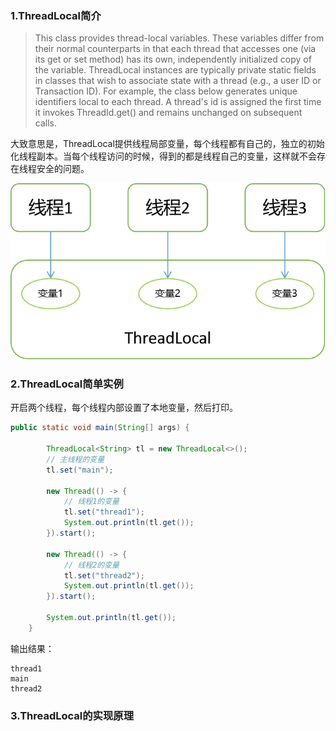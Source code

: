 ### 1.ThreadLocal简介

> This class provides thread-local variables. These variables differ from their normal counterparts in that each thread that accesses one (via its get or set method) has its own, independently initialized copy of the variable. ThreadLocal instances are typically private static fields in classes that wish to associate state with a thread (e.g., a user ID or Transaction ID).
> For example, the class below generates unique identifiers local to each thread. A thread's id is assigned the first time it invokes ThreadId.get() and remains unchanged on subsequent calls.

大致意思是，ThreadLocal提供线程局部变量，每个线程都有自己的，独立的初始化线程副本。当每个线程访问的时候，得到的都是线程自己的变量，这样就不会存在线程安全的问题。

![avatar](../pictures/ThreadLocal.png)

### 2.ThreadLocal简单实例

开启两个线程，每个线程内部设置了本地变量，然后打印。

```java
public static void main(String[] args) {

        ThreadLocal<String> tl = new ThreadLocal<>();
        // 主线程的变量
        tl.set("main");

        new Thread(() -> {
            // 线程1的变量
            tl.set("thread1");
            System.out.println(tl.get());
        }).start();

        new Thread(() -> {
            // 线程2的变量
            tl.set("thread2");
            System.out.println(tl.get());
        }).start();

        System.out.println(tl.get());
    }
```

输出结果：

```
thread1
main
thread2
```

### 3.ThreadLocal的实现原理

